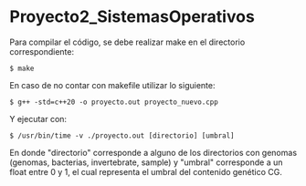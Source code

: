 # Proyecto2_SistemasOperativos

Para compilar el código, se debe realizar make en el directorio correspondiente:

	$ make

En caso de no contar con makefile utilizar lo siguiente:

	$ g++ -std=c++20 -o proyecto.out proyecto_nuevo.cpp
Y ejecutar con:

	$ /usr/bin/time -v ./proyecto.out [directorio] [umbral]

 En donde "directorio" corresponde a alguno de los directorios con genomas (genomas, bacterias, invertebrate, sample) y "umbral" corresponde a un float entre 0 y 1, el cual representa el umbral del contenido genético CG.
 
